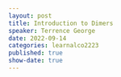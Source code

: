 ```yaml
---
layout: post
title: Introduction to Dimers
speaker: Terrence George
date: 2022-09-14
categories: learnalco2223
published: true
show-date: true
---
```

